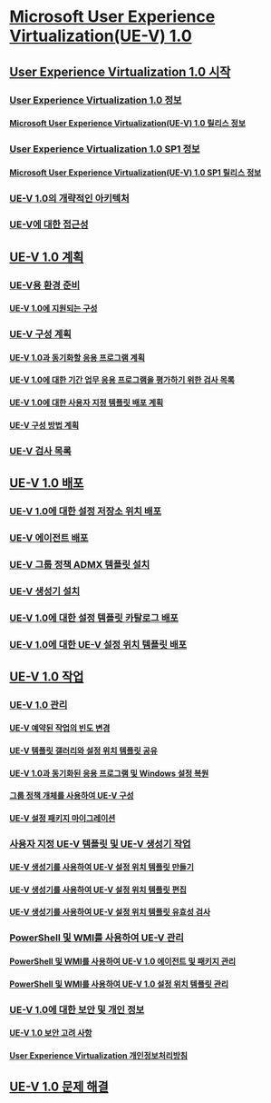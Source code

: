 # [Microsoft User Experience Virtualization(UE-V) 1.0](index.md)
## [User Experience Virtualization 1.0 시작](getting-started-with-user-experience-virtualization-10.md)
### [User Experience Virtualization 1.0 정보](about-user-experience-virtualization-10.md)
#### [Microsoft User Experience Virtualization(UE-V) 1.0 릴리스 정보](microsoft-user-experience-virtualization--ue-v--10-release-notes.md)
### [User Experience Virtualization 1.0 SP1 정보](about-user-experience-virtualization-10-sp1.md)
#### [Microsoft User Experience Virtualization(UE-V) 1.0 SP1 릴리스 정보](microsoft-user-experience-virtualization--ue-v--10-sp1-release-notes.md)
### [UE-V 1.0의 개략적인 아키텍처](high-level-architecture-for-ue-v-10.md)
### [UE-V에 대한 접근성](accessibility-for-ue-v.md)
## [UE-V 1.0 계획](planning-for-ue-v-10.md)
### [UE-V용 환경 준비](preparing-your-environment-for-ue-v.md)
#### [UE-V 1.0에 지원되는 구성](supported-configurations-for-ue-v-10.md)
### [UE-V 구성 계획](planning-for-ue-v-configuration.md)
#### [UE-V 1.0과 동기화할 응용 프로그램 계획](planning-which-applications-to-synchronize-with-ue-v-10.md)
#### [UE-V 1.0에 대한 기간 업무 응용 프로그램을 평가하기 위한 검사 목록](checklist-for-evaluating-line-of-business-applications-for-ue-v-10.md)
#### [UE-V 1.0에 대한 사용자 지정 템플릿 배포 계획](planning-for-custom-template-deployment-for-ue-v-10.md)
#### [UE-V 구성 방법 계획](planning-for-ue-v-configuration-methods.md)
### [UE-V 검사 목록](ue-v-checklist.md)
## [UE-V 1.0 배포](deploying-ue-v-10.md)
### [UE-V 1.0에 대한 설정 저장소 위치 배포](deploying-the-settings-storage-location-for-ue-v-10.md)
### [UE-V 에이전트 배포](deploying-the-ue-v-agent.md)
### [UE-V 그룹 정책 ADMX 템플릿 설치](installing-the-ue-v-group-policy-admx-templates.md)
### [UE-V 생성기 설치](installing-the-ue-v-generator.md)
### [UE-V 1.0에 대한 설정 템플릿 카탈로그 배포](deploying-the-settings-template-catalog-for-ue-v-10.md)
### [UE-V 1.0에 대한 UE-V 설정 위치 템플릿 배포](deploying-ue-v-settings-location-templates-for-ue-v-10.md)
## [UE-V 1.0 작업](operations-for-ue-v-10.md)
### [UE-V 1.0 관리](administering-ue-v-10.md)
#### [UE-V 예약된 작업의 빈도 변경](changing-the-frequency-of-ue-v-scheduled-tasks.md)
#### [UE-V 템플릿 갤러리와 설정 위치 템플릿 공유](sharing-settings-location-templates-with-the-ue-v-template-gallery.md)
#### [UE-V 1.0과 동기화된 응용 프로그램 및 Windows 설정 복원](restoring-application-and-windows-settings-synchronized-with-ue-v-10.md)
#### [그룹 정책 개체를 사용하여 UE-V 구성](configuring-ue-v-with-group-policy-objects.md)
#### [UE-V 설정 패키지 마이그레이션](migrating-ue-v-settings-packages.md)
### [사용자 지정 UE-V 템플릿 및 UE-V 생성기 작업](working-with-custom-ue-v-templates-and-the-ue-v-generator.md)
#### [UE-V 생성기를 사용하여 UE-V 설정 위치 템플릿 만들기](create-ue-v-settings-location-templates-with-the-ue-v-generator.md)
#### [UE-V 생성기를 사용하여 UE-V 설정 위치 템플릿 편집](edit-ue-v-settings-location-templates-with-the-ue-v-generator.md)
#### [UE-V 생성기를 사용하여 UE-V 설정 위치 템플릿 유효성 검사](validate-ue-v-settings-location-templates-with-ue-v-generator.md)
### [PowerShell 및 WMI를 사용하여 UE-V 관리](administering-ue-v-with-powershell-and-wmi.md)
#### [PowerShell 및 WMI를 사용하여 UE-V 1.0 에이전트 및 패키지 관리](managing-the-ue-v-10-agent-and-packages-with-powershell-and-wmi.md)
#### [PowerShell 및 WMI를 사용하여 UE-V 1.0 설정 위치 템플릿 관리](managing-ue-v-10-settings-location-templates-using-powershell-and-wmi.md)
### [UE-V 1.0에 대한 보안 및 개인 정보](security-and-privacy-for-ue-v-10.md)
#### [UE-V 1.0 보안 고려 사항](ue-v-10-security-considerations.md)
#### [User Experience Virtualization 개인정보처리방침](user-experience-virtualization-privacy-statement.md)
## [UE-V 1.0 문제 해결](troubleshooting-ue-v-10.md)

